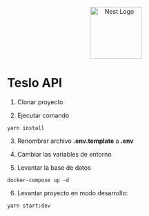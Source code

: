 <p align="center">
  <a href="http://nestjs.com/" target="blank"><img src="https://nestjs.com/img/logo-small.svg" width="120" alt="Nest Logo" /></a>
</p>

# Teslo API

1. Clonar proyecto

2. Ejecutar comando

```
yarn install
```

3. Renombrar archivo **.env.template** a **.env**

4. Cambiar las variables de entorno

5. Levantar la base de datos

```
docker-compose up -d

```

6. Levantar proyecto en modo desarrollo:

```
yarn start:dev
```
